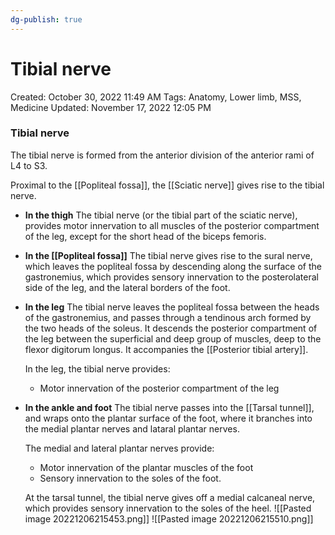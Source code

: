 ```yaml
---
dg-publish: true
---
```


# Tibial nerve

Created: October 30, 2022 11:49 AM
Tags: Anatomy, Lower limb, MSS, Medicine
Updated: November 17, 2022 12:05 PM

### Tibial nerve
The tibial nerve is formed from the anterior division of the anterior rami of L4 to S3.

Proximal to the [[Popliteal fossa]], the [[Sciatic nerve]] gives rise to the tibial nerve.
- **In the thigh**
    The tibial nerve (or the tibial part of the sciatic nerve), provides motor innervation to all muscles of the posterior compartment of the leg, except for the short head of the biceps femoris.
- **In the [[Popliteal fossa]]**
    The tibial nerve gives rise to the sural nerve, which leaves the popliteal fossa by descending along the surface of the gastronemius, which provides sensory innervation to the posterolateral side of the leg, and the lateral borders of the foot.
- **In the leg**
    The tibial nerve leaves the popliteal fossa between the heads of the gastronemius, and passes through a tendinous arch formed by the two heads of the soleus. It descends the posterior compartment of the leg between the superficial and deep group of muscles, deep to the flexor digitorum longus.
    It accompanies the [[Posterior tibial artery]].
    
    In the leg, the tibial nerve provides:
    - Motor innervation of the posterior compartment of the leg
- **In the ankle and foot**
    The tibial nerve passes into the [[Tarsal tunnel]], and wraps onto the plantar surface of the foot, where it branches into the medial plantar nerves and lataral plantar nerves.
    
    The medial and lateral plantar nerves provide:
    - Motor innervation of the plantar muscles of the foot
    - Sensory innervation to the soles of the foot.
    
    At the tarsal tunnel, the tibial nerve gives off a medial calcaneal nerve, which provides sensory innervation to the soles of the heel.
    ![[Pasted image 20221206215453.png]]
    ![[Pasted image 20221206215510.png]]